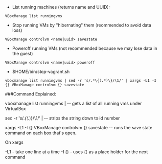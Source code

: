 * List running machines (returns name and UUID):
```shell
VBoxManage list runningvms
```
* Stop running VMs by "hibernating" them (reommended to avoid data loss)
```shell
VBoxManage controlvm <name|uuid> savestate
```
* Poweroff running VMs (not recommended because we may lose data in the guest)
```shell
VBoxManage controlvm <name|uuid> poweroff
```
* $HOME/bin/stop-vagrant.sh
```
vboxmanage list runningvms | sed -r 's/.*\{(.*)\}/\1/' | xargs -L1 -I {} VBoxManage controlvm {} savestate
```
###Command Explained:

vboxmanage list runningvms | -- gets a list of all running vms under VirtualBox

sed -r 's/.*\{(.*)\}/\1/' | -- strips the string down to id number

xargs -L1 -I {} VBoxManage controlvm {} savestate -- runs the save state command on each box that's open.

On xargs

-L1 - take one line at a time
-I {} - uses {} as a place holder for the next command
